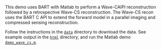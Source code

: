 This demo uses BART with Matlab to perform a Wave-CAIPI reconstruction followed by a retrospective Wave-CS
reconstruction. The Wave-CS recon uses the BART C API to extend the forward model in a parallel imaging and
compressed sensing reconstruction.

Follow the instructions in the [`data`](data) directory to download the data. See example output in the [`html`](html)
directory, and run the Matlab demo [`demo_wave_cs.m`](demo_wave_cs.m).
